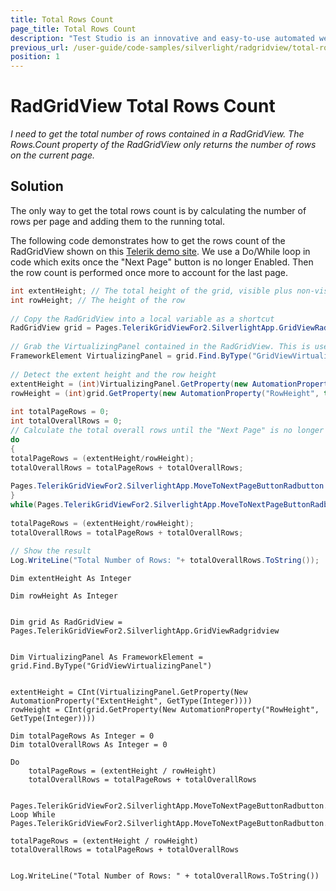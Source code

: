 ```yaml
---
title: Total Rows Count
page_title: Total Rows Count
description: "Test Studio is an innovative and easy-to-use automated web, WPF and load testing solution. Test Studio tests support essential technologies like ASP.NET AJAX, Silverlight, PHP and MVC. HTML5, Testing framework, functional testing, performance testing, load testing, exploratory testing, manual testing."
previous_url: /user-guide/code-samples/silverlight/radgridview/total-rows-count.aspx, /user-guide/code-samples/silverlight/radgridview/total-rows-count
position: 1
---
```

# RadGridView Total Rows Count 

*I need to get the total number of rows contained in a RadGridView. The Rows.Count property of the RadGridView only returns the number of rows on the current page.*

## Solution

The only way to get the total rows count is by calculating the number of rows per page and adding them to the running total.

The following code demonstrates how to get the rows count of the RadGridView shown on this <a href="http://demos.telerik.com/silverlight/#GridView/PagingLargeData" target="_blank">Telerik demo site</a>. We use a Do/While loop in code which exits once the "Next Page" button is no longer Enabled. Then the row count is performed once more to account for the last page.

```C#
int extentHeight; // The total height of the grid, visible plus non-visible
int rowHeight; // The height of the row
  
// Copy the RadGridView into a local variable as a shortcut
RadGridView grid = Pages.TelerikGridViewFor2.SilverlightApp.GridViewRadgridview;
  
// Grab the VirtualizingPanel contained in the RadGridView. This is used to control the viewable portion of the grid.
FrameworkElement VirtualizingPanel = grid.Find.ByType("GridViewVirtualizingPanel");
  
// Detect the extent height and the row height
extentHeight = (int)VirtualizingPanel.GetProperty(new AutomationProperty("ExtentHeight", typeof(int)));
rowHeight = (int)grid.GetProperty(new AutomationProperty("RowHeight", typeof(int)));
  
int totalPageRows = 0;    
int totalOverallRows = 0;
// Calculate the total overall rows until the "Next Page" is no longer Enabled 
do
{
totalPageRows = (extentHeight/rowHeight);
totalOverallRows = totalPageRows + totalOverallRows;
      
Pages.TelerikGridViewFor2.SilverlightApp.MoveToNextPageButtonRadbutton.User.Click(ArtOfTest.WebAii.Core.MouseClickType.LeftClick);
}
while(Pages.TelerikGridViewFor2.SilverlightApp.MoveToNextPageButtonRadbutton.IsEnabled);
  
totalPageRows = (extentHeight/rowHeight);
totalOverallRows = totalPageRows + totalOverallRows;
  
// Show the result
Log.WriteLine("Total Number of Rows: "+ totalOverallRows.ToString());
```

```VB
Dim extentHeight As Integer

Dim rowHeight As Integer


Dim grid As RadGridView = Pages.TelerikGridViewFor2.SilverlightApp.GridViewRadgridview
 

Dim VirtualizingPanel As FrameworkElement = grid.Find.ByType("GridViewVirtualizingPanel")
 

extentHeight = CInt(VirtualizingPanel.GetProperty(New AutomationProperty("ExtentHeight", GetType(Integer))))
rowHeight = CInt(grid.GetProperty(New AutomationProperty("RowHeight", GetType(Integer))))
 
Dim totalPageRows As Integer = 0
Dim totalOverallRows As Integer = 0
 
Do
    totalPageRows = (extentHeight / rowHeight)
    totalOverallRows = totalPageRows + totalOverallRows
 
    Pages.TelerikGridViewFor2.SilverlightApp.MoveToNextPageButtonRadbutton.User.Click(ArtOfTest.WebAii.Core.MouseClickType.LeftClick)
Loop While Pages.TelerikGridViewFor2.SilverlightApp.MoveToNextPageButtonRadbutton.IsEnabled
 
totalPageRows = (extentHeight / rowHeight)
totalOverallRows = totalPageRows + totalOverallRows
 

Log.WriteLine("Total Number of Rows: " + totalOverallRows.ToString())
```
